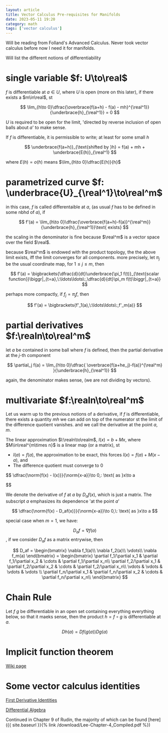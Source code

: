 ```yaml
---
layout: article
title: Vector Calculus Pre-requisites for Manifolds
date: 2023-05-11 19:20
category: math
tags: ['vector calculus']
---
```

Will be reading from Folland's Advanced Calculus. Never took vector calculus before now I need it for manifolds.

Will list the different notions of differentiability

# single variable $f: U\to\real$
$f$ is differentiable at $a\in U$, where $U$ is open (more on this later), if there exists a $m\in\real$, st

$$
    \lim_{h\to 0}\dfrac{\overbrace{f(a+h) - f(a) - mh}^{\real^1}}{\underbrace{h}_{\real^1}} = 0
$$

$U$ is required to be open for the limit, 'directed by reverse inclusion of open balls about $a$' to make sense.

If $f$ is differentiable, it is permissible to write; at least for some small $h$

$$
    \underbrace{f(a+h)}_{\text{shifted by }h} = f(a) + mh + \underbrace{E(h)}_{\real^1}
$$

where $E(h)=o(h)$ means $\lim_{h\to 0}\dfrac{E(h)}{h}$

# parametrized curve $f: \underbrace{U}_{\real^1}\to\real^m$
in this case, $f$ is called differentaible at $a$, (as usual $f$ has to be defined in some nbhd of $a$), if

$$
f'(a) = \lim_{h\to 0}\dfrac{\overbrace{f(a+h)-f(a)}^{\real^m}}{\underbrace{h}_{\real^1}}\text{ exists}
$$

the scaling in the denominator is fine because $\real^m$ is a vector space over the field $\real$.

because $\real^m$ is endowed with the product topology, the the above limit exists, iff the limit converges for all components. more precisely, let $\pi_j$ be the usual coordinate map, for $1\leq j\leq m$, then

$$
f'(a) = \bigbrackets{\dfrac{d}{dt}\underbrace{\pi_1 f(t)}_{\text{scalar function}}\biggr|_{t=a},\:\ldots\ldots\:,\dfrac{d}{dt}\pi_m f(t)\biggr|_{t=a}}
$$

perhaps more compactly, if $f_j = \pi_j f$, then 

$$
    f'(a) = \bigbrackets{f'_1(a),\:\ldots\ldots\:,f'_m(a)}
$$

# partial derivatives $f:\realn\to\real^m$
let $a$ be contained in some ball where $f$ is defined, then the partial derivative at the $j$-th component

$$
    \partial_j f(a) = \lim_{h\to 0}\dfrac{ \overbrace{f(a+he_j)-f(a)}^{\real^m} }{\underbrace{h}_{\real^1}}
$$

again, the denominator makes sense, (we are not dividing by vectors).


# multivariate $f:\realn\to\real^m$
Let us warm up to the previous notions of a derivative, if $f$ is differentiable, there exists a quantity $mh$ we can add on top of the numerator st the limit of the difference quotient vanishes. and we call the derivative at the point $a$, $m$.

The linear approximation $l:\realn\to\realm$, $l(x) = b + Mx$, where $M\in\real^{m\times n}$ is a linear map  (or a matrix), st 

- $l(a) = f(a)$, the approximation to be exact, this forces $l(x) = f(a) + M(x-a)$, and
- The difference quotient must converge to $0$

$$
\dfrac{\norm{f(x) - l(x)}}{\norm{x-a}}\to 0,\: \text{ as }x\to a

$$

We denote the derivative of $f$ at $a$ by $D_af(x)$, which is just a matrix. The subscript $a$ emphasizes its dependence 'at the point $a$'

$$
\dfrac{\norm{f(x) - D_af(x)}}{\norm{x-a}}\to 0,\: \text{ as }x\to a
$$

special case when $m=1$, we have:

$$D_af=\nabla f(a)$$, if we consider $D_af$ as a matrix entrywise, then

$$
D_af = \begin{bmatrix}
\nabla f_1(a)\\
\nabla f_2(a)\\
\vdots\\
\nabla f_m(a)
\end{bmatrix} = \begin{bmatrix}
\partial f_1/\partial x_1 & \partial f_1/\partial x_2 & \cdots & \partial f_1/\partial x_n\\
\partial f_2/\partial x_1 & \partial f_2/\partial x_2 & \cdots & \partial f_2/\partial x_n\\
\vdots & \vdots & \vdots & \vdots \\
\partial f_n/\partial x_1 & \partial f_n/\partial x_2 & \cdots & \partial f_n/\partial x_n\\
\end{bmatrix}
$$

# Chain Rule
Let $f$ $g$ be differentiable in an open set containing everything everything below, so that it maeks sense, then the product $h = f\circ g$ is differentiable at $a$.

$$
Dh(a) = Df(g(a))Dg(a)
$$


# Implicit function theorem
[Wiki page](https://en.wikipedia.org/wiki/Implicit_function_theorem)


# Some vector calculus identities
[First Derivative Identities](https://en.wikipedia.org/wiki/Vector_calculus_identities#First_derivative_identities)

[Differential Algebra](https://en.wikipedia.org/wiki/Derivation_(differential_algebra))


Continued in Chapter 9 of Rudin, the majority of which can be found [here]({{ site.baseurl }}{% link /download/Lee-Chapter-4_Compiled.pdf %})